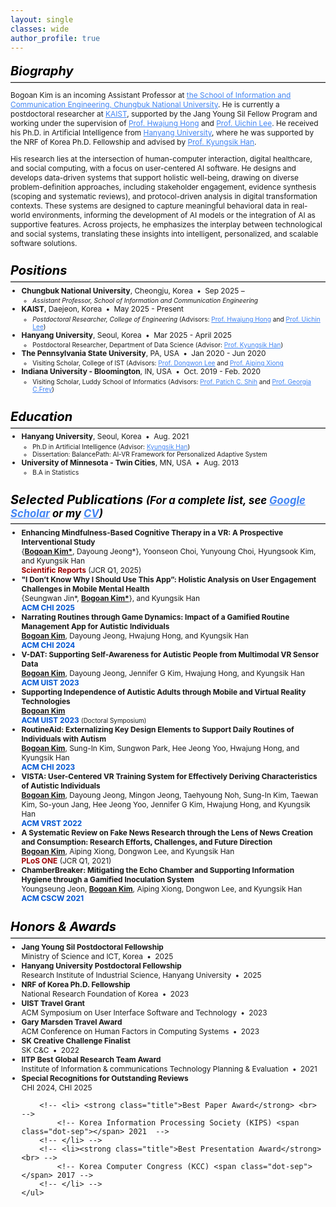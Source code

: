 ```yaml
---
layout: single
classes: wide
author_profile: true
---
```


<style>
  /* 전체 기본 텍스트 설정 */
  .page-content {
    font-size: 12px;
    line-height: 1.5;
  }

  /* Biography 위 여백 제거 */
  .page-content > .section:first-of-type {
    margin-top: 0 !important;
    padding-top: 0 !important;
  }

  /* 섹션 간 여백 최소화 */
  .section {
    scroll-margin-top: 10px;
    padding-top: 4px;
    padding-bottom: 4px;
    margin-top: 0.3em;      /* 섹션 간 간격 더 줄임 */
    margin-bottom: 0.3em;
}


  /* 섹션 제목 스타일 */
  .section-title {
    font-size: 1.25rem;
    font-weight: 700;  /* 적당한 bold 느낌 (기존보다 덜 두꺼움) */
    margin-bottom: 0.25em;
    margin-top: 0em;   /* 위쪽 여백 방지 */
    color: #000;       /* 확실히 검정색으로 강조 */
}


  /* 섹션 제목 아래 구분선: 연한 회색 + 얇음 */
  hr.sep {
    border: none;
    border-top: 1px solid #ccc;
    margin: 0.3em 0 0.4em 0;
  }

  /* 본문 글자 크기 */
  .section p,
  .section li,
  .section td,
  .section .inner-li,
  .section .paper_content {
    font-size: 0.85em;
  }

  /* 리스트 들여쓰기 */
  .my_list {
    list-style-type: disc;
    padding-left: 1.25em;
    margin-top: 0.25em;
  }

  .my_list .inner-ul {
    list-style-type: circle;
    padding-left: 1.5em;
    margin-top: 0.2em;
  }

  .inner-li {
    font-style: normal;
  }

  .dot-sep::before {
    content: " • ";
    padding: 0 0.25em;
  }

  /* 논문 정보 테이블 */
  table.my_list {
    width: 100%;
    font-size: 0.95em;
    border-collapse: collapse;
  }

  table.my_list tr {
    border: none !important;
  }

  table.my_list td {
    vertical-align: top;
    padding-bottom: 0.75em;
    border-bottom: none !important;
  }

  /* [C13] 같은 문헌 코드 스타일 */
  .paper_head {
    vertical-align: top;
    padding-right: 0.2em;
    font-weight: bold;
    white-space: nowrap;
    width: 3.5%;
    text-align: right;
  }

  .paper_content {
    padding-top: 0.6em;
    padding-bottom: 0.4em;
    border-bottom: none;
  }

  /* 좌측 이름 텍스트 크기 축소 + 검정 */
  .author__name {
    font-size: 1.0rem !important;
    font-weight: 700 !important;
    color: #000 !important;
  }

  /* 좌측 이미지: 라운드 사각형 */
  .author__avatar img {
    border-radius: 12px !important;
    object-fit: cover;
  }

  @media only screen and (max-width: 768px) {
  .author__avatar {
    margin-bottom: 0.15rem !important; /* 이미지 아래 간격 더 줄임 */
  }

  .author__content {
    margin-top: 0 !important; /* 이름과 직함 부분과 그 아래 텍스트 간격 제거 */
  }

  .author__name {
    font-size: 0.95rem !important; /* 이름 글씨 약간 작게 */
    margin-bottom: 0.1rem !important; /* 이름과 직책 사이 간격 축소 */
  }

  .author__bio {
    font-size: 0.85rem !important;  /* 직책 크기도 조금 줄임 */
    margin-bottom: 0.2rem !important; /* 직책과 내용 사이 간격도 축소 */
  }
}

@media only screen and (max-width: 768px) {
  #bio {
    margin-top: 0.5rem !important;  /* 여백 줄이기 */
    padding-top: 0.3rem !important;
  }

  .section {
    margin-top: 0.75rem !important;  /* 전체 섹션 간 여백도 축소 */
    margin-bottom: 0.75rem !important;
  }
}

  .venue.conf strong {
    color: #0056d2; /* 붉은색: 학회 */
}

  .venue.journal strong {
    color: #9b0000; /* 고동색: 저널 */
}

a {
  color: #4285f4;
}

</style>

<div id="bio" class="section">
	<h5 class="section-title">Biography</h5>
	<hr class="sep">
	<p>
  Bogoan Kim is an incoming Assistant Professor at <a href="https://inform.chungbuk.ac.kr/">the School of Information and Communication Engineering, Chungbuk National University</a>. He is currently a postdoctoral researcher at <a href="https://www.kaist.ac.kr/web/eng">KAIST</a>, supported by the Jang Young Sil Fellow Program and working under the supervision of <a href="https://dxd-lab.github.io/">Prof. Hwajung Hong</a> and <a href="https://scholar.google.co.kr/citations?user=Sc2pBzYAAAAJ&hl=en">Prof. Uichin Lee</a>. He received his Ph.D. in Artificial Intelligence from <a href="https://www.hanyang.ac.kr">Hanyang University</a>, where he was supported by the NRF of Korea Ph.D. Fellowship and advised by <a href="http://hcc.hanyang.ac.kr/">Prof. Kyungsik Han</a>.
</p>

<p>
  His research lies at the intersection of human-computer interaction, digital healthcare, and social computing, with a focus on user-centered AI software. He designs and develops data-driven systems that support holistic well-being, drawing on diverse problem-definition approaches, including stakeholder engagement, evidence synthesis (scoping and systematic reviews), and protocol-driven analysis in digital transformation contexts. These systems are designed to capture meaningful behavioral data in real-world environments, informing the development of AI models or the integration of AI as supportive features. Across projects, he emphasizes the interplay between technological and social systems, translating these insights into intelligent, personalized, and scalable software solutions.
</p>

</div>

<div id="exp" class="section">
	<h5 class="section-title">Positions</h5>
	<hr class="sep">
	<ul class="my_list">
		<li><strong class="title">Chungbuk National University</strong>, Cheongju, Korea <span class="dot-sep"></span> Sep 2025 – 
			<ul class="inner-ul">
				<li class="inner-li"> <i>Assistant Professor, School of Information and Communication Engineering</i> </li>
			</ul>
		</li>
		<li><strong class="title">KAIST</strong>, Daejeon, Korea  <span class="dot-sep"></span> May 2025 - Present
			<ul class="inner-ul">
				<li class="inner-li"> <i>Postdoctoral Researcher, College of Engineering</i> 
					(Advisors: <a href="https://dxd-lab.github.io/">Prof. Hwajung Hong</a> and <a href="https://scholar.google.co.kr/citations?user=Sc2pBzYAAAAJ&hl=en">Prof. Uichin Lee</a>) </li>
			</ul>
		</li>
		<li><strong class="title">Hanyang University</strong>, Seoul, Korea  <span class="dot-sep"></span> Mar 2025 - April 2025 
			<ul class="inner-ul">
				<li class="inner-li"> Postdoctoral Researcher, Department of Data Science 
					(Advisor: <a href="http://hcc.hanyang.ac.kr/">Prof. Kyungsik Han</a>) </li>
			</ul>
		</li>
		<li><strong class="title">The Pennsylvania State University</strong>, PA, USA <span class="dot-sep"></span> Jan 2020 - Jun 2020
			<ul class="inner-ul">
				<li class="inner-li"> Visiting Scholar, College of IST 
					(Advisors: <a href="https://pike.psu.edu/dongwon/">Prof. Dongwon Lee</a> and <a href="https://faculty.ist.psu.edu/axx29/">Prof. Aiping Xiong</a></li>
			</ul>
		</li>
		<li><strong class="title">Indiana University - Bloomington</strong>, IN, USA <span class="dot-sep"></span> Oct. 2019 - Feb. 2020 
			<ul class="inner-ul">
				<li class="inner-li"> Visiting Scholar, Luddy School of Informatics
					(Advisors: <a href="https://patshih.luddy.indiana.edu/">Prof. Patich C. Shih</a> and <a href="https://publichealth.indiana.edu/research/faculty-directory/profile.html?user=gfrey">Prof. Georgia C.Frey</a>) </li>
			</ul>
		</li>
	</ul>
</div>

<div id="edu" class="section">
	<h5 class="section-title">Education</h5>
	<hr class="sep">
	<ul class="my_list">
		<li><strong class="title">Hanyang University</strong>, Seoul, Korea <span class="dot-sep"></span> Aug. 2021
			<ul class="inner-ul">
				<li class="inner-li"> Ph.D in Artificial Intelligence
					(Advisor: <a href="http://hcc.hanyang.ac.kr/">Kyungsik Han</a>)  </li>
				<li class="inner-li"> Dissertation: BalancePath: AI-VR Framework for Personalized Adaptive System </li>
			</ul>
		</li>
		<li><strong class="title"> University of Minnesota - Twin Cities</strong>, MN, USA <span class="dot-sep"></span> Aug. 2013 <br>
			<ul class="inner-ul">
				<li class="inner-li"> B.A in Statistics </li>
			</ul>
		</li>
	</ul>
</div>


<div id="pub" class="section">
	<h5 class="section-title">Selected Publications <small>(For a complete list, see <a href="https://scholar.google.co.kr/citations?user=eiUCUwgAAAAJ&hl=en&oi=ao">Google Scholar</a> or my <a href="https://bogoankim.github.io/assets/files/CV_Bogoan_Kim.pdf">CV</a>)</small></h5>
	<hr class="sep">
	<ul class="my_list">
    <li>
      <strong class="title">Enhancing Mindfulness-Based Cognitive Therapy in a VR: A Prospective Interventional Study</strong><br>
      {<strong><u>Bogoan Kim*</u></strong>, Dayoung Jeong*}, Yoonseon Choi, Yunyoung Choi, Hyungsook Kim, and Kyungsik Han<br> 
      <span class="venue journal"><strong>Scientific Reports</strong> (JCR Q1, 2025)</span>
    </li>
    <li>
      <strong class="title">"I Don’t Know Why I Should Use This App”: Holistic Analysis on User Engagement Challenges in Mobile Mental Health</strong><br>
      {Seungwan Jin*, <strong><u>Bogoan Kim*</u></strong>}, and Kyungsik Han<br>
      <span class="venue conf"><strong>ACM CHI 2025</strong></span>
    </li>
    <li>
      <strong class="title">Narrating Routines through Game Dynamics: Impact of a Gamified Routine Management App for Autistic Individuals</strong><br>
      <strong><u>Bogoan Kim</u></strong>, Dayoung Jeong, Hwajung Hong, and Kyungsik Han<br>
      <span class="venue conf"><strong>ACM CHI 2024</strong></span>
    </li>
    <li>
      <strong class="title">V-DAT: Supporting Self-Awareness for Autistic People from Multimodal VR Sensor Data</strong><br>
      <strong><u>Bogoan Kim</u></strong>, Dayoung Jeong, Jennifer G Kim, Hwajung Hong, and Kyungsik Han<br>
      <span class="venue conf"><strong>ACM UIST 2023</strong></span>
    </li>
    <li>
      <strong class="title">Supporting Independence of Autistic Adults through Mobile and Virtual Reality Technologies</strong><br>
      <strong><u>Bogoan Kim</u></strong><br>
      <span class="venue conf"><strong>ACM UIST 2023</strong> <small>(Doctoral Symposium)</small></span>
    </li>
    <li>
      <strong class="title">RoutineAid: Externalizing Key Design Elements to Support Daily Routines of Individuals with Autism</strong><br>
      <strong><u>Bogoan Kim</u></strong>, Sung-In Kim, Sungwon Park, Hee Jeong Yoo, Hwajung Hong, and Kyungsik Han<br>
      <span class="venue conf"><strong>ACM CHI 2023</strong></span>
    </li>
    <li>
      <strong class="title">VISTA: User-Centered VR Training System for Effectively Deriving Characteristics of Autistic Individuals</strong><br>
      <strong><u>Bogoan Kim</u></strong>, Dayoung Jeong, Mingon Jeong, Taehyoung Noh, Sung-In Kim, Taewan Kim, So-youn Jang, Hee Jeong Yoo, Jennifer G Kim, Hwajung Hong, and Kyungsik Han<br>
      <span class="venue conf"><strong>ACM VRST 2022</strong></span>
    </li>
    <li>
      <strong class="title">A Systematic Review on Fake News Research through the Lens of News Creation and Consumption: Research Efforts, Challenges, and Future Direction</strong><br>
      <strong><u>Bogoan Kim</u></strong>, Aiping Xiong, Dongwon Lee, and Kyungsik Han<br>
      <span class="venue journal"><strong>PLoS ONE</strong> (JCR Q1, 2021)</span>
    </li>
    <li>
      <strong class="title">ChamberBreaker: Mitigating the Echo Chamber and Supporting Information Hygiene through a Gamified Inoculation System</strong><br>
      Youngseung Jeon, <strong><u>Bogoan Kim</u></strong>, Aiping Xiong, Dongwon Lee, and Kyungsik Han<br>
      <span class="venue conf"><strong>ACM CSCW 2021</strong></span>
    </li>
  </ul>
</div>

<!--
<table class="my_list">
		<tr>
			<td class="paper_head"> <strong>[P13]</strong></td>
			<td class="paper_content">
			<strong class='title'>"I Don’t Know Why I Should Use This App”: Holistic Analysis on User Engagement Challenges in Mobile Mental Health</strong>
			<br> 
			{Seungwan Jin*, <strong><u>Bogoan Kim*</u></strong>}, and Kyungsik Han <br> 
			<span class="venue conf"><strong>ACM CHI 2025</strong></span>
			</td>
		</tr>
		<tr>
			<td class="paper_head"> <strong>[P12]</strong></td>
			<td class="paper_content">
			<strong class='title'>Narrating Routines through Game Dynamics: Impact of a Gamified Routine Management App for Autistic Individuals</strong> <br> 
			<strong><u>Bogoan Kim</u></strong>, Dayoung Jeong, Hwajung Hong and Kyungsik Han <br> 
			<span class="venue conf"><strong>ACM CHI 2024</strong></span>
			</td>
		</tr>
		<tr>
			<td class="paper_head"> <strong>[P11]</strong></td>
			<td class="paper_content">
			<strong class='title'>Promoting Self-Efficacy of Individuals With Autism in Practicing Social Skills in the Workplace Using Virtual Reality and Physiological Sensors: Mixed Methods Study</strong> <br> 
			Sung-In Kim, So-youn Jang, Taewan Kim, <strong><u>Bogoan Kim</u></strong>, Dayoung Jeong, Taehyung Noh, Mingon Jeong, Kaely Hall, Meelim Kim, Hee Jeong Yoo, Kyungsik Han, Hwajung Hong and Jennifer G Kim <br> 
			<span class="venue journal"> <strong>JMIR Formative Research</strong> (SCIE, 2024)</span> 
			</td>
		</tr>
		<tr class="paper" style="border-bottom: 0px;">
			<td class="paper_head"> <strong>[P10]</strong></td>
			<td class="paper_content">
				<strong class='title'>V-DAT: Supporting Self-Awareness for Autistic People from Multimodal VR Sensor Data</strong> <br> 
				<strong><u>Bogoan Kim</u></strong>, Dayoung Jeong, Jennifer G Kim, Hwajung Hong, and Kyungsik Han <br> 
				<span class="venue conf"><strong>ACM UIST 2023</strong></span>
			</td>
		</tr>
		<tr>
			<td class="paper_head"> <strong>[P9]</strong></td>
			<td class="paper_content">
			<strong class='title'>RoutineAid: Externalizing Key Design Elements to Support Daily Routines of Individuals with Autis</strong> <br> 
			<strong><u>Bogoan Kim</u></strong>, Sung-In Kim, Sungwon Park, Hee Jeong Yoo, Hwajung Hong, and Kyungsik Han <br> 
			<span class="venue conf"><strong>ACM CHI 2023</strong></span>
			</td>
		</tr>
		<tr>
			<td class="paper_head"> <strong>[P8]</strong></td>
			<td class="paper_content">
			<strong class='title'>VISTA: User-Centered VR Training System for Effectively Deriving Characteristics of Autistic Individuals</strong> <br>  
			<strong><u>Bogoan Kim</u></strong>, Dayoung Jeong, Mingon Jeong, Taehyoung Noh, Sung-In Kim, Taewan Kim, So-youn Jang, Hee Jeong Yoo, Jennifer G Kim, Hwajung Hong, and Kyungsik Han <br>
			<span class="venue conf"><strong>ACM VRST 2022</strong></span>
			</td>
		</tr>
		<tr>
			<td class="paper_head"> <strong>[P7]</strong></td>
			<td class="paper_content">
			<strong class='title'>A Systematic Review on Fake News Research through the Lens of News Creation and Consumption: Research Efforts, Challenges, and Future Direction</strong> <br> 
			<strong><u>Bogoan Kim</u></strong>, Aiping Xiong, Dongwon Lee, and Kyungsik Han <br> 
			<span class="venue journal"> <strong>PLoS ONE</strong> (SCIE, 2021)</span>
			</td>
		</tr>
		<tr>
			<td class="paper_head"> <strong>[P6]</strong></td>
			<td class="paper_content">
			<strong class='title'>ChamberBreaker: Mitigating the Echo Chamber Effect and Supporting Information Hygiene through a Gamified Inoculation 				System</strong> <br> 
			Youngseung Jeon, <strong><u>Bogoan Kim</u></strong>, Aiping Xiong, Dongwon Lee, and Kyungsik Han <br> 
			<span class="venue conf"><strong>ACM CSCW 2021</strong></span>
			</td>
		</tr>
		<tr>
			<td class="paper_head"> <strong>[P5]</strong></td>
			<td class="paper_content">
			<strong class='title'>Usability Assessment of a Mobile Health Intervention for Increasing Physical Activity in Autistic Adults</strong> <br> 
			Daehyoung Lee, Georgia C Frey, Aehong Min, <strong><u>Bogoan Kim</u></strong>, Donneta J Cothran, Scott Bellini, Kyungsik Han, and Patrich C 				Shih<br> 
			<span class="venue journal"> <strong>Health Informatics Journal</strong> (SCIE, 2020)</span>
			</td>
		</tr>
		<tr>
			<td class="paper_head"> <strong>[P4]</strong></td>
			<td class="paper_content">
			<strong class='title'>PuzzleWalk: A Theory-Driven Iterative Design Inquiry of a Mobile Game for Promoting Physical Activity in Autistic 				Adults</strong> <br> 
			<strong><u>Bogoan Kim</u></strong>, Daehyoung Lee, Aehong Min, Seungwon Paik, Georgia C Frey, Scott Bellini, Kyungsik Han and Patrick C Shih <br> 
			<span class="venue journal"> <strong>PLoS ONE</strong> (SCIE, 2020)</span>
			</td>
		</tr>
		<tr>
			<td class="paper_head"> <strong>[P3]</strong></td>
			<td class="paper_content">
			<strong class='title'>No More One Liners: Bringing Context into Emoji Recommendation </strong> <br> 
			Joongyum Kim, Taesik Gong, <strong><u>Bogoan Kim</u></strong>, Jaeyeon Park, Woojeong Kim, Evey Huang, Kyungsik Han, Juho Kim, Jeonggil Ko, 
			and Sung-Ju Lee <br> 
			<span class="venue journal"> <strong>ACM Transactions on Social Computing</strong> (2020)</span>
			</td>
		</tr>
		<tr>
			<td class="paper_head"> <strong>[P2]</strong></td>
			<td class="paper_content">
			<strong class='title'>TM: The Effectiveness of Self-Regulation on Time Management through a Smartphone Application</strong> <br> 
			<strong><u>Bogoan Kim</u></strong>, Seok-Won Lee, Hwajung Hong, and Kyungsik Han <br> 
			<span class="venue journal"> <strong>IEEE Access</strong> (SCIE, 2019)</span>
			</td>
		</tr>
		<tr>
			<td class="paper_head"> <strong>[P1]</strong></td>
			<td class="paper_content">
			<strong class='title'>Photos Don’t Have Me, But How Do You Know Me?: Analyzing and Predicting Users on Instagra</strong> <br> 
			Kyungsik Han, Youngseung Jeon, <strong><u>Bogoan Kim</u></strong>, Junho Song, and Sang-Wook Kim <br> 
			<span class="venue conf"><strong>ACM UMAP 2018</strong></span>
			</td>
		</tr>
    </table>
-->
<div id="honors" class="section">
    <h5 class="section-title">Honors & Awards</h5>
    <hr class="sep">
	<ul class="my_list">
		<li> <strong class="title">Jang Young Sil Postdoctoral Fellowship</strong> <br>
			Ministry of Science and ICT, Korea<span class="dot-sep"></span> 2025
		</li>
		<li> <strong class="title">Hanyang University Postdoctoral Fellowship</strong> <br>
			Research Institute of Industrial Science, Hanyang University<span class="dot-sep"></span> 2025
		</li>
		<li> <strong class="title">NRF of Korea Ph.D. Fellowship</strong> <br>
			National Research Foundation of Korea<span class="dot-sep"></span> 2023
		</li>
		<li> <strong class="title">UIST Travel Grant</strong> <br>
			ACM Symposium on User Interface Software and Technology <span class="dot-sep"></span> 2023
		</li>
		<li> <strong class="title">Gary Marsden Travel Award</strong> <br>
			ACM Conference on Human Factors in Computing Systems <span class="dot-sep"></span> 2023
		</li>
		<li><strong class="title">SK Creative Challenge Finalist</strong> <br>
			SK C&C <span class="dot-sep"></span> 2022
		</li>
		<li><strong class="title">IITP Best Global Research Team Award</strong> <br>
			Institute of Information & communications Technology Planning & Evaluation <span class="dot-sep"></span> 2021
		</li>
		<li><strong class="title">Special Recognitions for Outstanding Reviews</strong> <br>
			CHI 2024, CHI 2025
		</li>
		
		<!-- <li> <strong class="title">Best Paper Award</strong> <br> -->
			<!-- Korea Information Processing Society (KIPS) <span class="dot-sep"></span> 2021  -->
		<!-- </li> -->
		<!-- <li><strong class="title">Best Presentation Award</strong> <br> -->
			<!-- Korea Computer Congress (KCC) <span class="dot-sep"></span> 2017 -->
		<!-- </li> -->
	</ul>
</div>
<!--
<div id="services" class="section">
    <h5 class="section-title">Professional Services</h5>
    <hr class="sep">
	<ul class="my_list">
		<li> <strong class="title">Track Co-Chair</strong> <br>
			ACM Symposium on Applied Computing (<strong>ACM SAC</strong>)<span class="dot-sep"></span> 2023 - 2025
		</li>
		<li> <strong class="title">Conference Reviewer</strong> <br>
			The ACM Web Conference (<strong>WWW</strong>) <span class="dot-sep"></span> 2023 - 2025 <br>
			The ACM SIGKDD Conference on Knowledge Discovery and Data Mining (<strong>ACM KDD</strong>) <span class="dot-sep"></span> 2021, 2022, 2024, 2025 <br>
			The IEEE International Conference on Data Mining (<strong>IEEE ICDM</strong>) <span class="dot-sep"></span> 2022, 2023 <br>
			The IEEE International Conference on Big Data (<strong>IEEE BigData</strong>), GTA3 Workshop <span class="dot-sep"></span> 2023 <br>
			The AAAI International Conference on Artificial Intelligence (<strong>AAAI</strong>) <span class="dot-sep"></span> 2021 <br>
			The ACM Symposium on Applied Computing (<strong>ACM SAC</strong>) <span class="dot-sep"></span> 2022, 2023 <br>
		</li>
		<li> <strong class="title">Journal Reviewer</strong> <br>
			The ACM Computing Surverys (<strong>ACM CSUR</strong>) <span class="dot-sep"></span> 2024 <br>
			The IEEE Transactions on Neural Networks and Learning Systems (<strong>IEEE TNNLS</strong>) <span class="dot-sep"></span> 2023 <br>
			Journal of Supercomputing <span class="dot-sep"></span> 2023 <br>
		</li>
	</ul>
</div>
-->
